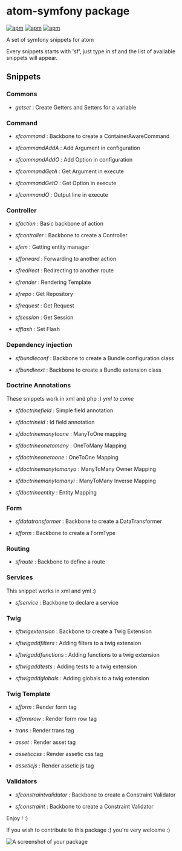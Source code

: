 # atom-symfony package

[![apm](https://img.shields.io/apm/dm/atom-symfony.svg?style=flat-square)](https://atom.io/packages/atom-symfony)
[![apm](https://img.shields.io/apm/v/atom-symfony.svg?style=flat-square)](https://atom.io/packages/atom-symfony)
[![apm](https://img.shields.io/apm/l/atom-symfony.svg?style=flat-square)](https://opensource.org/licenses/MIT)

A set of symfony snippets for atom

Every snippets starts with 'sf', just type in sf and the list of available snippets will appear.

## Snippets

### Commons

- *getset* : Create Getters and Setters for a variable

### Command

- *sfcommand* : Backbone to create a ContainerAwareCommand

- *sfcommandAddA* : Add Argument in configuration

- *sfcommandAddO* : Add Option in configuration

- *sfcommandGetA* : Get Argument in execute

- *sfcommandGetO* : Get Option in execute

- *sfcommandO* : Output line in execute

### Controller

- *sfaction* : Basic backbone of action

- *sfcontroller* : Backbone to create a Controller

- *sfem* : Getting entity manager

- *sfforward* : Forwarding to another action

- *sfredirect* : Redirecting to another route

- *sfrender* : Rendering Template

- *sfrepo* : Get Repository

- *sfrequest* : Get Request

- *sfsession* : Get Session

- *sfflash* : Set Flash

### Dependency injection

- *sfbundleconf* : Backbone to create a Bundle configuration class

- *sfbundleext* : Backbone to create a Bundle extension class

### Doctrine Annotations

These snippets work in xml and php :) *yml to come* 

- *sfdoctrinefield* : Simple field annotation

- *sfdoctrineid* : Id field annotation

- *sfdoctrinemanytoone* : ManyToOne mapping

- *sfdoctrineonetomany* : OneToMany Mapping

- *sfdoctrineonetoone* : OneToOne Mapping

- *sfdoctrinemanytomanyo* : ManyToMany Owner Mapping

- *sfdoctrinemanytomanyi* : ManyToMany Inverse Mapping

- *sfdoctrineentity* : Entity Mapping

### Form

- *sfdatatransformer* : Backbone to create a DataTransformer

- *sfform* : Backbone to create a FormType

### Routing

- *sfroute* : Backbone to define a route

### Services

This snippet works in xml and yml :)

- *sfservice* : Backbone to declare a service

### Twig

- *sftwigextension* : Backbone to create a Twig Extension

- *sftwigaddfilters* : Adding filters to a twig extension

- *sftwigaddfunctions* : Adding functions to a twig extension

- *sftwigaddtests* : Adding tests to a twig extension

- *sftwigaddglobals* : Adding globals to a twig extension

### Twig Template     
- *sfform* : Render form tag

- *sfformrow* : Render form row tag

- *trans* : Render trans tag

- *asset* : Render asset tag

- *asseticcss* : Render assetic css tag

- *asseticjs* : Render assetic js tag

### Validators

- *sfconstraintvalidator* : Backbone to create a Constraint Validator

- *sfconstraint* : Backbone to create a Constraint Validator


Enjoy ! :)

If you wish to contribute to this package :)  you're very welcome :)


![A screenshot of your package](https://f.cloud.github.com/assets/69169/2290250/c35d867a-a017-11e3-86be-cd7c5bf3ff9b.gif)
